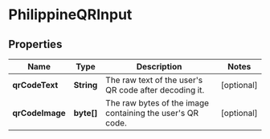 

# PhilippineQRInput


## Properties

| Name | Type | Description | Notes |
|------------ | ------------- | ------------- | -------------|
|**qrCodeText** | **String** | The raw text of the user&#39;s QR code after decoding it. |  [optional] |
|**qrCodeImage** | **byte[]** | The raw bytes of the image containing the user&#39;s QR code. |  [optional] |



